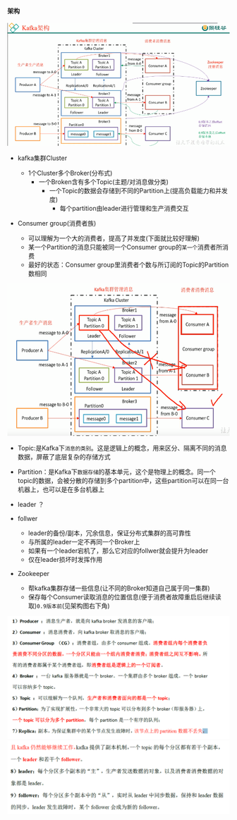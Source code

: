 #### 架构
![](images/2019-10-07-13-09-26.png)

+ kafka集群Cluster
    - 1个Cluster多个Broker(分布式)
        + 一个Broken含有多个Topic(主题/对消息做分类)
            - 一个Topic的数据会存储到不同的Partition上(提高负载能力和并发度)
                + 每个partition由leader进行管理和生产消费交互

+ Consumer group(消费者族)
    - 可以理解为一个大的消费者，提高了并发度(下面就比较好理解)
    - 某一个Partition的消息只能被同一个Consumer group的`某一个`消费者所消费
    - 最好的状态：Consumer group里消费者个数与所订阅的Topic的Partition数相同

![](images/2019-10-07-12-59-43.png)

+ Topic:是Kafka下`消息的类别`。这是逻辑上的概念，用来区分、隔离不同的消息数据，屏蔽了底层复杂的存储方式

+ Partition：是Kafka下`数据存储`的基本单元，这个是物理上的概念。同一个topic的数据，会被分散的存储到多个partition中，这些partition可以在同一台机器上，也可以是在多台机器上

+ leader
    ？
+ follwer
    - leader的备份/副本，冗余信息，保证分布式集群的高可靠性
    - 与所属的leader一定不再同一个Broker上
    - 如果有一个leader宕机了，那么它对应的follwer就会提升为leader
    - 仅在leader损坏时发挥作用

+ Zookeeper
    - 帮kafka集群存储一些信息(让不同的Broker知道自己属于同一集群)
    - 保存每个Consumer读取消息的位置信息(便于消费者故障重启后继续读取)`0.9版本前`(见架构图右下角)

![](images/2019-10-07-13-24-43.png)
![](images/2019-10-07-13-24-52.png)